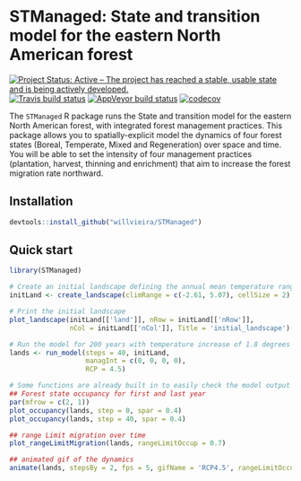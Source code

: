 # STManaged: State and transition model for the eastern North American forest

[![Project Status: Active – The project has reached a stable, usable state and is being actively developed.](http://www.repostatus.org/badges/latest/active.svg)](http://www.repostatus.org/#active) [![Travis build status](https://travis-ci.org/willvieira/STManaged.svg?branch=master)](https://travis-ci.org/willvieira/STManaged) [![AppVeyor build status](https://ci.appveyor.com/api/projects/status/mypax31p5fr0uf44/branch/master?svg=true)](https://ci.appveyor.com/project/WillianVieira/stmanaged/branch/master) [![codecov](https://codecov.io/gh/willvieira/STManaged/branch/master/graph/badge.svg)](https://codecov.io/gh/willvieira/STManaged)

The `STManaged` R package runs the State and transition model for the eastern North American forest, with integrated forest management practices. This package allows you to spatially-explicit model the dynamics of four forest states (Boreal, Temperate, Mixed and Regeneration) over space and time. You will be able to set the intensity of four management practices (plantation, harvest, thinning and enrichment) that aim to increase the forest migration rate northward.

## Installation

```r
devtools::install_github("willvieira/STManaged")
```

## Quick start

```r
library(STManaged)

# Create an initial landscape defining the annual mean temperature range and the cell size:
initLand <- create_landscape(climRange = c(-2.61, 5.07), cellSize = 2)

# Print the initial landscape
plot_landscape(initLand[['land']], nRow = initLand[['nRow']],
               nCol = initLand[['nCol']], Title = 'initial_landscape')

# Run the model for 200 years with temperature increase of 1.8 degrees
lands <- run_model(steps = 40, initLand,
                   managInt = c(0, 0, 0, 0),
                   RCP = 4.5)

# Some functions are already built in to easily check the model output
## Forest state occupancy for first and last year
par(mfrow = c(2, 1))
plot_occupancy(lands, step = 0, spar = 0.4)
plot_occupancy(lands, step = 40, spar = 0.4)

## range Limit migration over time
plot_rangeLimitMigration(lands, rangeLimitOccup = 0.7)

## animated gif of the dynamics
animate(lands, stepsBy = 2, fps = 5, gifName = 'RCP4.5', rangeLimitOccup = 0.7)
```
